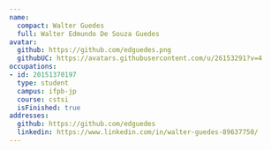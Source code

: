 ```yaml
---
name:
  compact: Walter Guedes
  full: Walter Edmundo De Souza Guedes
avatar:
  github: https://github.com/edguedes.png
  githubUC: https://avatars.githubusercontent.com/u/26153291?v=4
occupations:
- id: 20151370197
  type: student
  campus: ifpb-jp
  course: cstsi
  isFinished: true
addresses:
  github: https://github.com/edguedes
  linkedin: https://www.linkedin.com/in/walter-guedes-89637750/
---
```

